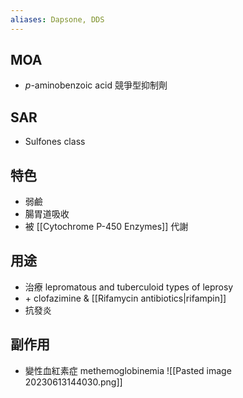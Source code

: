```yaml
---
aliases: Dapsone, DDS
---
```

## MOA
- *p*-aminobenzoic acid 競爭型抑制劑
## SAR
- Sulfones class
## 特色
- 弱鹼
- 腸胃道吸收
- 被 [[Cytochrome P-450 Enzymes]] 代謝
## 用途
- 治療 lepromatous and tuberculoid types of leprosy
- \+ clofazimine & [[Rifamycin antibiotics|rifampin]]
- 抗發炎
## 副作用
- 變性血紅素症 methemoglobinemia
![[Pasted image 20230613144030.png]]